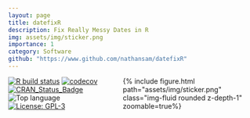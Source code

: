 ```yaml
---
layout: page
title: datefixR
description: Fix Really Messy Dates in R
img: assets/img/sticker.png
importance: 1
category: Software
github: "https://www.github.com/nathansam/datefixR"
---
```


<style type="text/css">
.sidebar {
    height: 100%;
    width: 250px;
    float: right;
    top: 10;
    padding-left: 20px;
    padding-right: 20px;
}
.sidebar div {
    padding: 40px;
    display: block;
    float: left; 
}
</style>



<div class = "sidebar">
{% include figure.html path="assets/img/sticker.png" class="img-fluid rounded z-depth-1" zoomable=true%}
</div>


<!-- badges: start -->

[![R build
status](https://github.com/nathansam/datefixR/workflows/R-CMD-check/badge.svg)](https://github.com/nathansam/datefixR/actions)
[![codecov](https://codecov.io/gh/nathansam/datefixR/branch/main/graph/badge.svg?token=lb83myWBXt)](https://app.codecov.io/gh/nathansam/datefixR)
[![CRAN_Status_Badge](https://www.r-pkg.org/badges/version/datefixR)](https://cran.r-project.org/package=datefixR)
![Top
language](https://img.shields.io/github/languages/top/nathansam/datefixR)
[![License:
GPL-3](https://img.shields.io/badge/License-GPL3-green.svg)](https://opensource.org/licenses/GPL-3.0)
[![CRAN RStudio mirror downloads](https://cranlogs.r-pkg.org/badges/grand-total/datefixR?color=blue)](https://r-pkg.org/pkg/datefixR)
[![DOI](https://zenodo.org/badge/DOI/10.5281/zenodo.5655311.svg)](https://doi.org/10.5281/zenodo.5655311)
<!-- badges: end -->

`datefixR` is designed to standardize messy date data, such as dates
entered by different people via text boxes, by converting the dates to
R’s Date data type.

This package arose from my own fights with messy date data where dates
were written in many different formats e.g 01-jan-15, 2015 04 02,
10/12/2010 and more.

## Installation instructions

`datefixR` is now available on CRAN.

{% highlight r %}
install.packages("datefixR")
{% endhighlight %}


The most up-to-date (hopefully) stable version of `datefixR` can be
installed via

{% highlight r %}
if (!require("remotes")) install.packages("remotes")
remotes::install_github("nathansam/fixdateR")
{% endhighlight %}

If you wish to live on the cutting edge of `datefixR` development, then
the development version can be installed via

{% highlight r %}
if (!require("remotes")) install.packages("remotes")
remotes::install_github("nathansam/datefixR", "devel")
{% endhighlight %}

### Usage

{% highlight r %}
library(datefixR)
bad.dates <- data.frame(id = seq(5),
                        some.dates = c("02/05/92",
                                       "01-04-2020",
                                       "1996/05/01",
                                       "2020-05-01",
                                       "02-04-96"),
                        some.more.dates = c("2015",
                                            "02/05/00",
                                            "05/1990",
                                            "2012-08",
                                            "jan 2020")
                        )
fixed.df <- fix_dates(bad.dates, c("some.dates", "some.more.dates"))
knitr::kable(fixed.df)
{% endhighlight %}

|  id | some.dates | some.more.dates |
|----:|:-----------|:----------------|
|   1 | 1992-05-02 | 2015-07-01      |
|   2 | 2020-04-01 | 2000-05-02      |
|   3 | 1996-05-01 | 1990-05-01      |
|   4 | 2020-05-01 | 2012-08-01      |
|   5 | 1996-04-02 | 2020-01-01      |

By default, `datefixR` imputes missing days of the month as 01, and
missing months as 07 (July). However, this behavior can be modified via
the `day.impute` or `month.impute` arguments.

{% highlight r %}
 example.df <- data.frame(example = "1994")

fix_dates(example.df, "example", month.impute = 1)
#>      example
#> 1 1994-01-01
{% endhighlight %}

Functions in `datefixR` assume day-first instead of month-first when
day, month, and year are all given (unless year is given first). However
this behavior can be modified by passing `format = "mdy"` to function
calls.

### Limitations

The package is written solely in R and seems fast enough for my current
use cases (a few hundred rows). However, I may convert the core for loop
to C++ in the future if I (or others) need it to be faster.

### Citation

If you use this package in your research, please consider citing
`datefixR`! An up-to-date citation can be obtained by running

{% highlight r %}
citation("datefixR")
{% endhighlight %}
